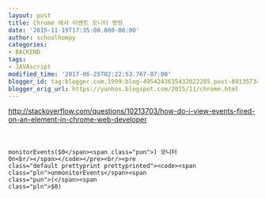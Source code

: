 ```yaml
---
layout: post
title: Chrome 에서 이벤트 모니터 명령
date: '2015-11-19T17:35:00.000-08:00'
author: schoolhompy
categories:
- BACKEND
tags:
- JAVAscript
modified_time: '2017-06-25T02:22:53.767-07:00'
blogger_id: tag:blogger.com,1999:blog-4954243635432022205.post-8913573430918664606
blogger_orig_url: https://yunhos.blogspot.com/2015/11/chrome.html
---
```


http://stackoverflow.com/questions/10213703/how-do-i-view-events-fired-on-an-element-in-chrome-web-developer<br/><br/>&nbsp;<br/><pre class="default prettyprint prettyprinted"><code><span class="pln">monitorEvents</span><span class="pun">(</span><span class="pln">$0</span><span class="pun">) 모니터 On<br/></span></code></pre><br/><pre class="default prettyprint prettyprinted"><code><span class="pln">unmonitorEvents</span><span class="pun">(</span><span class="pln">$0</span><span class="pun">) </span></code></pre><br/><pre class="default prettyprint prettyprinted"><code><span class="pun"> </span></code></pre>